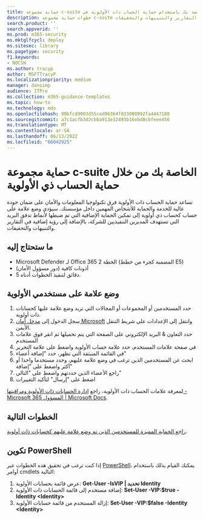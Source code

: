 ```yaml
---
title: حماية مجموعة c-suite الخاصة بك باستخدام حماية الحساب ذات الأولوية في Microsoft Defender لـ Office 365 الخطة 2
description: خطوات حماية مجموعة c-suite الخاصة بك مع حماية الحساب ذات الأولوية. سيؤدي وضع علامة على حساب كحساب أولوية إلى تمكين الحماية الإضافية التي تم ضبطها لأنماط تدفق البريد التي تستهدف المديرين التنفيذيين للشركة، بالإضافة إلى رؤية إضافية في التقارير والتنبيهات والتحقيقات.
search.product: ''
search.appverid: ''
ms.prod: m365-security
ms.mktglfcycl: deploy
ms.sitesec: library
ms.pagetype: security
f1.keywords:
- NOCSH
ms.author: tracyp
author: MSFTTracyP
ms.localizationpriority: medium
manager: dansimp
audience: ITPro
ms.collection: m365-guidance-templates
ms.topic: how-to
ms.technology: mdo
ms.openlocfilehash: 99bfcd9003d55ced96364f033080992fa4447188
ms.sourcegitcommit: a7c1acfb3d2cbba913e32493b16ebd8cbfeee456
ms.translationtype: MT
ms.contentlocale: ar-SA
ms.lasthandoff: 06/13/2022
ms.locfileid: "66042925"
---
```

# <a name="protect-your-c-suite-with-priority-account-protection"></a>حماية مجموعة c-suite الخاصة بك من خلال حماية الحساب ذي الأولوية

تساعد حماية الحساب ذات الأولوية فرق تكنولوجيا المعلومات والأمان على ضمان جودة عالية للخدمة والحماية للأشخاص المهمين داخل مؤسستك. سيؤدي وضع علامة على حساب كحساب ذي أولوية إلى تمكين الحماية الإضافية التي تم ضبطها لأنماط تدفق البريد التي تستهدف المديرين التنفيذيين للشركة، بالإضافة إلى رؤية إضافية في التقارير والتنبيهات والتحقيقات.

## <a name="what-youll-need"></a>ما ستحتاج إليه
- Microsoft Defender لـ Office 365 الخطة 2 (المضمنة كجزء من خطط E5)
- أذونات كافية (دور مسؤول الأمان)
- 5 دقائق لتنفيذ الخطوات أدناه.

## <a name="tag-priority-users"></a>وضع علامة على مستخدمي الأولوية
1. حدد المستخدمين أو المجموعات أو المجالات التي تريد وضع علامة عليها كحسابات ذات أولوية.
1. سجل الدخول إلى [مدخل أمان Microsoft](https://security.microsoft.com/) وانتقل إلى الإعدادات على شريط التنقل الأيمن.
1. حدد التعاون & البريد الإلكتروني على الصفحة التي يتم تحميلها ثم انقر فوق علامات المستخدم
1. في صفحة علامات المستخدم، حدد علامة حساب الأولوية واضغط على علامة التحرير
1. في القائمة المنبثقة التي تظهر، حدد "إضافة أعضاء"
1. ابحث عن المستخدمين الذين ترغب في وضع علامة عليهم، وحدد مستخدما واحدا أو أكثر واضغط على "إضافة"
1. راجع الأعضاء الذين حددتهم واضغط على "التالي"
1. اضغط على "إرسال" لتأكيد التغييرات

لمعرفة علامات الحساب ذات الأولوية، راجع [إدارة الحسابات ذات الأولوية ومراقبتها - Microsoft 365 المسؤول | Microsoft Docs](../../../admin/setup/priority-accounts.md).

## <a name="next-steps"></a>الخطوات التالية
[راجع الحماية المميزة للمستخدمين الذين تم وضع علامة عليهم كحسابات ذات أولوية](../../office-365-security/configure-review-priority-account.md).

## <a name="powershell-configuration"></a>تكوين PowerShell
إذا كنت ترغب في تحقيق هذه الخطوات عبر [PowerShell](/powershell/exchange/connect-to-exchange-online-powershell)، يمكنك القيام بذلك باستخدام أوامر cmdlets التالية:
1. عرض قائمة بحسابات الأولوية: **Get-User -IsVIP | تحديد Identity**
1. إضافة مستخدم إلى قائمة الحسابات ذات الأولوية: **Set-User -VIP:$true -Identity \<Identity\>**
1. إزالة المستخدم من قائمة حسابات الأولوية: **Set-User -VIP:$false -Identity \<Identity\>**
